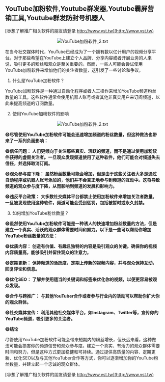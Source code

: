 ## **YouTube加粉软件,Youtube群发器,Youtube霸屏营销工具,Youtube群发防封号机器人**

[😍想了解推广相关软件的朋友请登录 http://www.vst.tw](http://www.vst.tw)

 <center><img src="https://vst.tw/MP4/tuiguang/png/1.png" alt="YouTube加粉软件_2.txt"></center>

在当今社交媒体时代，YouTube已经成为了一个拥有数以亿计用户的视频分享平台。对于那些希望在YouTube上建立个人品牌、分享内容或者开展业务的人来说，吸引更多的粉丝和观众是至关重要的。然而，一些人可能会尝试使用YouTube加粉软件来增加他们的关注者数量，这引发了一些讨论和争议。

1. 什么是YouTube加粉软件？

YouTube加粉软件是一种通过自动化程序或者人工操作来增加YouTube频道粉丝数量的工具。这些软件通常会使用机器人账号或者其他非真实用户来订阅频道，以此来提高频道的订阅数量。

2. 使用YouTube加粉软件的影响

 <center><img src="https://vst.tw/MP4/tuiguang/png/4.png" alt="YouTube加粉软件_2.txt"></center>

**😄尽管使用YouTube加粉软件可能会迅速增加频道的粉丝数量，但这种做法也带来了一系列负面影响：**

**😄信任问题： 人们更倾向于关注那些真实、活跃的频道，而不是通过使用加粉软件获得的虚假关注者。一旦观众发现频道使用了这种软件，他们可能会对频道失去信任，并选择取消订阅。**

**😄观众参与度下降： 虽然粉丝数量可能会增加，但是由于这些关注者大多是通过自动程序或机器人账号添加的，他们并不会真正地参与到频道的互动中。这将导致频道的观众参与度下降，从而影响到频道的发展和影响力。**

**😄违反平台政策： 大多数社交媒体平台都禁止使用加粉软件来增加关注者数量。一旦被发现使用这种软件，频道可能会受到惩罚，包括被暂时或永久封禁。**

3. 如何增加YouTube粉丝数量？

**😄虽然使用YouTube加粉软件可能是一种诱人的快速增加粉丝数量的方法，但是建立一个真实、活跃的观众群体需要时间和努力。以下是一些可以帮助你增加YouTube粉丝数量的方法：**

**😄优质内容： 创造有价值、有趣且独特的内容是吸引观众的关键。确保你的视频内容质量高，能够吸引并留住观众的注意力。**

**😄定期更新： 保持频道的活跃度，定期上传新的视频内容，并与观众保持互动，回复评论和信息。**

**😄优化SEO： 了解并使用适当的关键词和标签来优化你的视频，以便更容易被观众发现。**

**😄合作与跨推广： 与其他YouTuber合作或者参与行业内的活动可以帮助你扩大你的观众群体。**

**😄社交媒体宣传： 利用其他社交媒体平台，如Instagram、Twitter等，宣传你的YouTube频道，吸引更多的关注者。**

**😄结论**

尽管使用YouTube加粉软件可能会带来短期内的粉丝增长，但长远来看，这种做法可能会损害你的频道信誉和观众参与度。建立一个真实、有活力的观众群体需要时间和努力，但是这种方式更加稳健和可持续。通过提供高质量的内容、定期更新、优化SEO以及与其他YouTuber合作等方式，你可以逐渐增加你的YouTube粉丝数量，并建立起一个忠诚的观众群体。

[😍想了解推广相关软件的朋友请登录 http://www.vst.tw](http://www.vst.tw)



